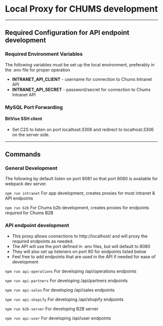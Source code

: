 # Local Proxy for CHUMS development

---

## Required Configuration for API endpoint development

### Required Environment Variables
The following variables must be set up the local environment, preferably in the .env file for proper operation
- __INTRANET_API_CLIENT__ - username for connection to Chums Intranet API
- __INTRANET_API_SECRET__ - password/secret for connection to Chums Intranet API

### MySQL Port Forwarding
#### BitVise SSH client
- Set C2S to listen on port localhost:3306 and redirect to localhost:3306 on the server side.

---

## Commands
### General Development
The following by default listen on port 8081 so that port 8080 is available for webpack dev server.

``npm run intranet`` For app development, creates proxies for most intranet & API endpoints

``npm run b2b`` For Chums b2b development, creates proxies for endpoints required for Chums B2B

### API endpoint development
- This proxy allows connections to http://localhost/ and will proxy the required endpoints as needed.
- The API will use the port defined in .env files, but will default to 8080 
- They will also set up listeners on port 80 for endpoints listed below
- Feel free to add endpoints that are used in the API if needed for ease of development  

``npm run api-operations`` For developing /api/operations endpoints 

``npm run api-partners`` For developing /api/partners endpoints

``npm run api-sales`` For developing /api/sales endpoints

``npm run api-shopify`` For developing /api/shopify endpoints

``npm run b2b-server`` For developing B2B server

``npm run api-user`` For developing /api/user endpoints


